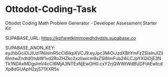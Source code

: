 # Ottodot-Coding-Task
Ottodot Coding Math Problem Generator - Developer Assessment Starter Kit

SUPABASE_URL: https://kpfwmtklmmowdhdvdsls.supabase.co

SUPABASE_ANON_KEY: eyJhbGciOiJIUzI1NiIsInR5cCI6IkpXVCJ9.eyJpc3MiOiJzdXBhYmFzZSIsInJlZiI6ImtwZndtdGtsbW1vd2RoZHZkc2xzIiwicm9sZSI6ImFub24iLCJpYXQiOjE3NTk1NDAxMDgsImV4cCI6MjA3NTExNjEwOH0.cxY2rjQWWtWdBUDFtAEwtcdXp8dGUApH2zjS71XXR5s
